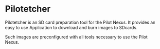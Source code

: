 # Pilotetcher

Pilotetcher is an SD card preparation tool for the Pilot Nexus.
It provides an easy to use Application to download and burn images to SDcards.

Such images are preconfigured with all tools necessary to use the Pilot Nexus.
